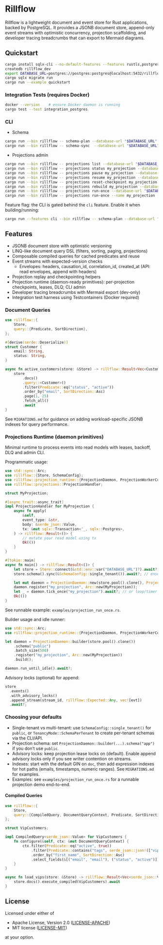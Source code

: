 # Rillflow

Rillflow is a lightweight document and event store for Rust applications, backed by PostgreSQL. It provides a JSONB document store, append-only event streams with optimistic concurrency, projection scaffolding, and developer tracing breadcrumbs that can export to Mermaid diagrams.

## Quickstart

```bash
cargo install sqlx-cli --no-default-features --features rustls,postgres
createdb rillflow_dev
export DATABASE_URL=postgres://postgres:postgres@localhost:5432/rillflow_dev
cargo sqlx migrate run
cargo run --example quickstart
```

### Integration Tests (requires Docker)

```bash
docker --version    # ensure Docker daemon is running
cargo test --test integration_postgres
```

### CLI

- Schema
```bash
cargo run --bin rillflow -- schema-plan --database-url "$DATABASE_URL" --schema public
cargo run --bin rillflow -- schema-sync  --database-url "$DATABASE_URL" --schema public
```

- Projections admin
```bash
cargo run --bin rillflow -- projections list --database-url "$DATABASE_URL"
cargo run --bin rillflow -- projections status my_projection --database-url "$DATABASE_URL"
cargo run --bin rillflow -- projections pause my_projection --database-url "$DATABASE_URL"
cargo run --bin rillflow -- projections resume my_projection --database-url "$DATABASE_URL"
cargo run --bin rillflow -- projections reset-checkpoint my_projection 0 --database-url "$DATABASE_URL"
cargo run --bin rillflow -- projections rebuild my_projection --database-url "$DATABASE_URL"
cargo run --bin rillflow -- projections run-once --database-url "$DATABASE_URL"            # tick all
cargo run --bin rillflow -- projections run-once --name my_projection --database-url "$DATABASE_URL"
```

Feature flag: the CLI is gated behind the `cli` feature. Enable it when building/running:

```bash
cargo run --features cli --bin rillflow -- schema-plan --database-url "$DATABASE_URL"
```

## Features

- JSONB document store with optimistic versioning
- LINQ-like document query DSL (filters, sorting, paging, projections)
- Composable compiled queries for cached predicates and reuse
- Event streams with expected-version checks
  - Envelopes: headers, causation_id, correlation_id, created_at (API: read envelopes, append with headers)
- Projection replay and checkpointing helpers
- Projection runtime (daemon-ready primitives): per-projection checkpoints, leases, DLQ; CLI admin
- Developer tracing breadcrumbs with Mermaid export (dev-only)
- Integration test harness using Testcontainers (Docker required)

### Document Queries

```rust
use rillflow::{
    Store,
    query::{Predicate, SortDirection},
};

#[derive(serde::Deserialize)]
struct Customer {
    email: String,
    status: String,
}

async fn active_customers(store: &Store) -> rillflow::Result<Vec<Customer>> {
    store
        .docs()
        .query::<Customer>()
        .filter(Predicate::eq("status", "active"))
        .order_by("email", SortDirection::Asc)
        .page(1, 25)
        .fetch_all()
        .await
}
```

See `MIGRATIONS.md` for guidance on adding workload-specific JSONB indexes for query performance.
### Projections Runtime (daemon primitives)

Minimal runtime to process events into read models with leases, backoff, DLQ and admin CLI.

Programmatic usage:

```rust
use std::sync::Arc;
use rillflow::{Store, SchemaConfig};
use rillflow::projection_runtime::{ProjectionDaemon, ProjectionWorkerConfig};
use rillflow::projections::ProjectionHandler;

struct MyProjection;

#[async_trait::async_trait]
impl ProjectionHandler for MyProjection {
    async fn apply(
        &self,
        event_type: &str,
        body: &serde_json::Value,
        tx: &mut sqlx::Transaction<'_, sqlx::Postgres>,
    ) -> rillflow::Result<()> {
        // mutate your read model using tx
        Ok(())
    }
}

#[tokio::main]
async fn main() -> rillflow::Result<()> {
    let store = Store::connect(&std::env::var("DATABASE_URL")?).await?;
    store.schema().sync(&SchemaConfig::single_tenant()).await?; // ensure tables

    let mut daemon = ProjectionDaemon::new(store.pool().clone(), ProjectionWorkerConfig::default());
    daemon.register("my_projection", Arc::new(MyProjection));
    let _ = daemon.tick_once("my_projection").await?; // or loop/timer
    Ok(())
}
```

See runnable example: `examples/projection_run_once.rs`.

Builder usage and idle runner:

```rust
use std::sync::Arc;
use rillflow::projection_runtime::{ProjectionDaemon, ProjectionWorkerConfig};

let daemon = ProjectionDaemon::builder(store.pool().clone())
    .schema("public")
    .batch_size(500)
    .register("my_projection", Arc::new(MyProjection))
    .build();

daemon.run_until_idle().await?;
```

Advisory locks (optional) for append:

```rust
store
  .events()
  .with_advisory_locks()
  .append_stream(stream_id, rillflow::Expected::Any, vec![evt])
  .await?;
```

### Choosing your defaults

- Single-tenant vs multi-tenant: use `SchemaConfig::single_tenant()` for `public`, or `TenancyMode::SchemaPerTenant` to create per-tenant schemas via the CLI/API.
- Projection schema: set `ProjectionDaemon::builder(...).schema("app")` if you don’t use `public`.
- Advisory locks: keep projection lease locks on (default). Enable append advisory locks only if you see writer contention on streams.
- Indexes: start with the default GIN on `doc`, then add expression indexes for hot paths (emails, timestamps, numeric ranges). See `MIGRATIONS.md` for examples.
- Examples: see `examples/projection_run_once.rs` for a runnable projection demo end-to-end.


#### Compiled Queries

```rust
use rillflow::{
    Store,
    query::{CompiledQuery, DocumentQueryContext, Predicate, SortDirection},
};

struct VipCustomers;

impl CompiledQuery<serde_json::Value> for VipCustomers {
    fn configure(&self, ctx: &mut DocumentQueryContext) {
        ctx.filter(Predicate::eq("active", true))
            .filter(Predicate::contains("tags", serde_json::json!(["vip"])))
            .order_by("first_name", SortDirection::Asc)
            .select_fields(&[("email", "email"), ("status", "active")]);
    }
}

async fn load_vips(store: &Store) -> rillflow::Result<Vec<serde_json::Value>> {
    store.docs().execute_compiled(VipCustomers).await
}
```

## License

Licensed under either of

- Apache License, Version 2.0 ([LICENSE-APACHE](LICENSE-APACHE))
- MIT license ([LICENSE-MIT](LICENSE-MIT))

at your option.
